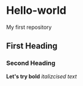 # Hello-world
My first repository
## First Heading
### Second Heading
**Let's try bold**
*italizcised text*
